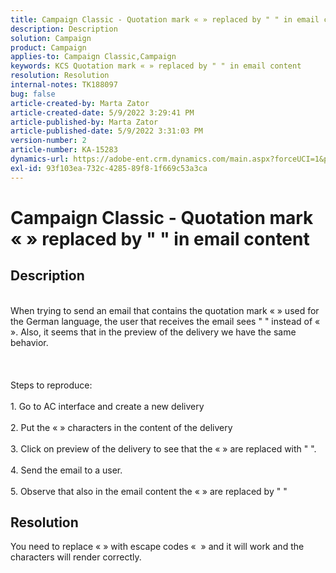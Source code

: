 ```yaml
---
title: Campaign Classic - Quotation mark « » replaced by " " in email content
description: Description
solution: Campaign
product: Campaign
applies-to: Campaign Classic,Campaign
keywords: KCS Quotation mark « » replaced by " " in email content
resolution: Resolution
internal-notes: TK188097
bug: false
article-created-by: Marta Zator
article-created-date: 5/9/2022 3:29:41 PM
article-published-by: Marta Zator
article-published-date: 5/9/2022 3:31:03 PM
version-number: 2
article-number: KA-15283
dynamics-url: https://adobe-ent.crm.dynamics.com/main.aspx?forceUCI=1&pagetype=entityrecord&etn=knowledgearticle&id=c608b8d6-accf-ec11-a7b5-0022480a8e40
exl-id: 93f103ea-732c-4285-89f8-1f669c53a3ca
---
```

# Campaign Classic - Quotation mark « » replaced by " " in email content

## Description

<br>When trying to send an email that contains the quotation mark « » used for the German language, the user that receives the email sees " " instead of « ». Also, it seems that in the preview of the delivery we have the same behavior.<br><br> <br><br>Steps to reproduce:<br><br>1. Go to AC interface and create a new delivery<br><br>2. Put the « » characters in the content of the delivery<br><br>3. Click on preview of the delivery to see that the « » are replaced with " ".<br><br>4. Send the email to a user.<br><br>5. Observe that also in the email content the « » are replaced by " "<br>

## Resolution


You need to replace « » with escape codes &laquo;  &raquo; and it will work and the characters will render correctly.
